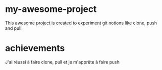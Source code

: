 # my-awesome-project

  This awesome project is created to experiment git notions like clone, 
  push and pull

# achievements

J'ai réussi à faire clone, pull et je m'apprête à faire push

